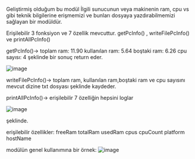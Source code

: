 Geliştirmiş olduğum bu modül İlgili sunucunun veya makinenin ram, cpu vs gibi teknik bilgilerine erişmemizi ve bunları dosyaya yazdırabilmemizi sağlayan bir modüldür.

Erişilebilir 3 fonksiyon ve 7 özellik mevcuttur.
getPcInfo() , writeFilePcInfo() ve printAllPcInfo()

getPcInfo()-> toplam ram: 11.90 kullanılan ram: 5.64 boştaki ram: 6.26 cpu sayısı: 4 şeklinde bir sonuç return eder.

![image](https://user-images.githubusercontent.com/29527525/106862218-ddcaf680-66d7-11eb-8b0a-8d3959395c31.png)


writeFilePcInfo()-> toplam ram, kullanılan ram,boştaki ram ve cpu sayısını mevcut dizine txt dosyası şeklinde kaydeder.

printAllPcInfo()-> erişilebilir 7 özelliğin hepsini loglar

![image](https://user-images.githubusercontent.com/29527525/106862632-72cdef80-66d8-11eb-99d9-5632e307360b.png)

şeklinde.

erişilebilir özellikler:
     freeRam 
     totalRam
     usedRam 
     cpus 
     cpuCount
     platform
     hostName



modülün genel kullanımına bir örnek:
![image](https://user-images.githubusercontent.com/29527525/106863236-423a8580-66d9-11eb-9800-8bd13fb38640.png)

